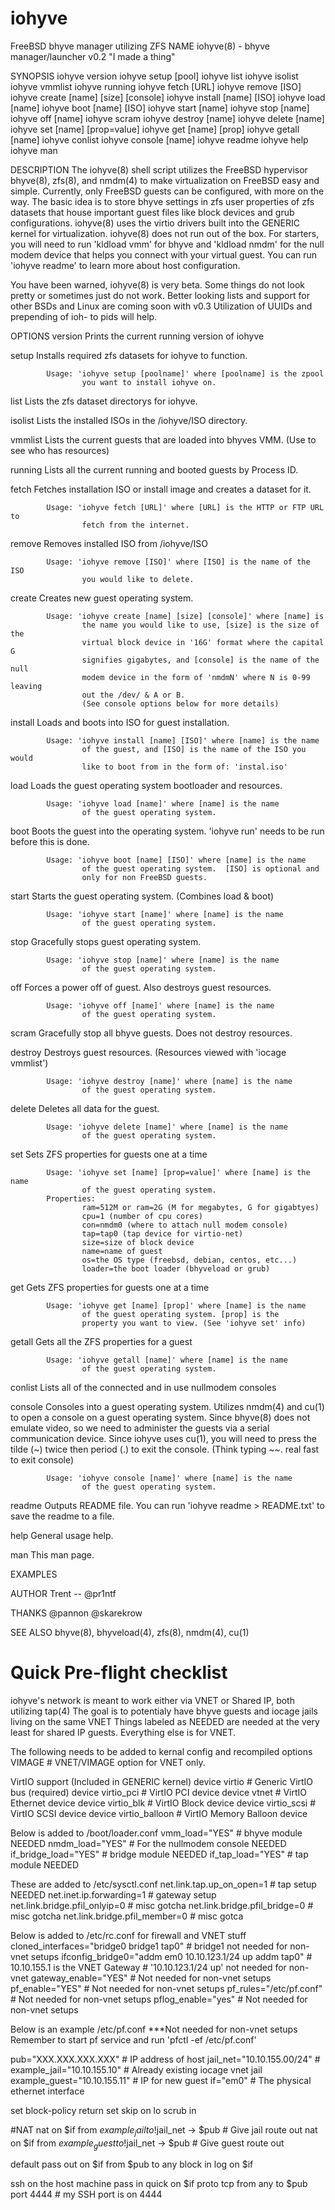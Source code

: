 # iohyve
FreeBSD bhyve manager utilizing ZFS
NAME
  iohyve(8) - bhyve manager/launcher v0.2 "I made a thing"
  
SYNOPSIS
  iohyve version
  iohyve setup [pool]
  iohyve list
  iohyve isolist
  iohyve vmmlist
  iohyve running
  iohyve fetch [URL] 
  iohyve remove [ISO]
  iohyve create [name] [size] [console]
  iohyve install [name] [ISO] 
  iohyve load [name]
  iohyve boot [name] [ISO]
  iohyve start [name]
  iohyve stop [name]
  iohyve off [name]
  iohyve scram
  iohyve destroy [name]
  iohyve delete [name]
  iohyve set [name] [prop=value]
  iohyve get [name] [prop]
  iohyve getall [name]
  iohyve conlist
  iohyve console [name]
  iohyve readme
  iohyve help
  iohyve man
  
DESCRIPTION
  The iohyve(8) shell script utilizes the FreeBSD hypervisor bhyve(8), 
  zfs(8), and nmdm(4) to make virtualization on FreeBSD easy and simple.
  Currently, only FreeBSD guests can be configured, with more on the way.
  The basic idea is to store bhyve settings in zfs user properties of zfs 
  datasets that house important guest files like block devices and grub 
  configurations. iohyve(8) uses the virtio drivers built into the GENERIC 
  kernel for virtualization. iohyve(8) does not run out of the box. For
  starters, you will need to run 'kldload vmm' for bhyve and 'kldload nmdm' 
  for the null modem device that helps you connect with  your virtual guest. 
  You can run 'iohyve readme' to learn more about host configuration. 
  
  You have been warned, iohyve(8) is very beta. Some things do not look
  pretty or sometimes just do not work. Better looking lists and 
  support for other BSDs and Linux are coming soon with v0.3
  Utilization of UUIDs and prepending of ioh- to pids will help. 

OPTIONS
  version   Prints the current running version of iohyve
  
  setup     Installs required zfs datasets for iohyve to function.
              
            Usage: 'iohyve setup [poolname]' where [poolname] is the zpool
                    you want to install iohyve on.
              
  list      Lists the zfs dataset directorys for iohyve. 
  
  isolist   Lists the installed ISOs in the /iohyve/ISO directory.
  
  vmmlist   Lists the current guests that are loaded into bhyves VMM. 
            (Use to see who has resources)
  
  running   Lists all the current running and booted guests by Process ID.
  
  fetch     Fetches installation ISO or install image and creates a
            dataset for it. 
             
            Usage: 'iohyve fetch [URL]' where [URL] is the HTTP or FTP URL to 
                    fetch from the internet. 
              
  remove    Removes installed ISO from /iohyve/ISO
  
            Usage: 'iohyve remove [ISO]' where [ISO] is the name of the ISO 
                    you would like to delete.
  
  create    Creates new guest operating system.
              
            Usage: 'iohyve create [name] [size] [console]' where [name] is
                    the name you would like to use, [size] is the size of the
                    virtual block device in '16G' format where the capital G 
                    signifies gigabytes, and [console] is the name of the null 
                    modem device in the form of 'nmdmN' where N is 0-99 leaving 
                    out the /dev/ & A or B.
                    (See console options below for more details)
                    
  install   Loads and boots into ISO for guest installation. 
            
            Usage: 'iohyve install [name] [ISO]' where [name] is the name
                    of the guest, and [ISO] is the name of the ISO you would
                    like to boot from in the form of: 'instal.iso'
                    
  load      Loads the guest operating system bootloader and resources.
  
            Usage: 'iohyve load [name]' where [name] is the name
                    of the guest operating system.
  
  boot      Boots the guest into the operating system. 'iohyve run' needs
            to be run before this is done. 
            
            Usage: 'iohyve boot [name] [ISO]' where [name] is the name
                    of the guest operating system.  [ISO] is optional and
                    only for non FreeBSD guests.
  
  start     Starts the guest operating system. (Combines load & boot)
  
            Usage: 'iohyve start [name]' where [name] is the name
                    of the guest operating system.
  
  stop      Gracefully stops guest operating system.
  
            Usage: 'iohyve stop [name]' where [name] is the name
                    of the guest operating system.
  
  off       Forces a power off of guest. Also destroys guest resources.
  
            Usage: 'iohyve off [name]' where [name] is the name
                    of the guest operating system.
                    
  scram     Gracefully stop all bhyve guests. Does not destroy resources.
  
  destroy   Destroys guest resources. 
            (Resources viewed with 'iocage vmmlist')
            
            Usage: 'iohyve destroy [name]' where [name] is the name
                    of the guest operating system.
                    
  delete    Deletes all data for the guest.
            
            Usage: 'iohyve delete [name]' where [name] is the name
                    of the guest operating system.
                    
  set       Sets ZFS properties for guests one at a time
  
            Usage: 'iohyve set [name] [prop=value]' where [name] is the name
                    of the guest operating system.
            Properties: 
                    ram=512M or ram=2G (M for megabytes, G for gigabtyes)
                    cpu=1 (number of cpu cores)
                    con=nmdm0 (where to attach null modem console)
                    tap=tap0 (tap device for virtio-net)
                    size=size of block device
                    name=name of guest
                    os=the OS type (freebsd, debian, centos, etc...)
                    loader=the boot loader (bhyveload or grub)
  
  get       Gets ZFS properties for guests one at a time
            
            Usage: 'iohyve get [name] [prop]' where [name] is the name
                    of the guest operating system. [prop] is the 
                    property you want to view. (See 'iohyve set' info)
  
  getall    Gets all the ZFS properties for a guest
            
            Usage: 'iohyve getall [name]' where [name] is the name
                    of the guest operating system.
                    
  conlist   Lists all of the connected and in use nullmodem consoles
  
  console   Consoles into a guest operating system. Utilizes nmdm(4) and
            cu(1) to open a console on a guest operating system. Since
            bhyve(8) does not emulate video, so we need to administer 
            the guests via a serial communication device. Since iohyve
            uses cu(1), you will need to press the tilde (~) twice
            then period (.) to exit the console. 
            (Think typing ~~. real fast to exit console)
  
            Usage: 'iohyve console [name]' where [name] is the name
                    of the guest operating system.
  
  readme    Outputs README file. You can run 'iohyve readme > README.txt' 
            to save the readme to a file.
  
  help      General usage help.
  
  man       This man page. 

EXAMPLES


AUTHOR
  Trent -- @pr1ntf

THANKS
  @pannon
  @skarekrow

SEE ALSO
  bhyve(8), bhyveload(4), zfs(8), nmdm(4), cu(1)
  
# Quick Pre-flight checklist ###

iohyve's network is meant to work either via VNET or Shared IP, both utilizing tap(4)
The goal is to potentialy have bhyve guests and iocage jails living on the same VNET
Things labeled as NEEDED are needed at the very least for shared IP guests. 
Everything else is for VNET.


The following needs to be added to kernal config and recompiled
options     VIMAGE    # VNET/VIMAGE option for VNET only. 

VirtIO support (Included in GENERIC kernel)
device          virtio                  # Generic VirtIO bus (required)
device          virtio_pci              # VirtIO PCI device
device          vtnet                   # VirtIO Ethernet device
device          virtio_blk              # VirtIO Block device
device          virtio_scsi             # VirtIO SCSI device
device          virtio_balloon          # VirtIO Memory Balloon device


Below is added to /boot/loader.conf
vmm_load="YES"        # bhyve module NEEDED
nmdm_load="YES"       # For the nullmodem console NEEDED
if_bridge_load="YES"  # bridge module NEEDED
if_tap_load="YES"     # tap module NEEDED


These are added to /etc/sysctl.conf
net.link.tap.up_on_open=1     # tap setup NEEDED
net.inet.ip.forwarding=1      # gateway setup
net.link.bridge.pfil_onlyip=0 # misc gotcha
net.link.bridge.pfil_bridge=0 # misc gotcha
net.link.bridge.pfil_member=0 # misc gotca


Below is added to /etc/rc.conf for firewall and VNET stuff
cloned_interfaces="bridge0 bridge1 tap0"                # bridge1 not needed for non-vnet setups
ifconfig_bridge0="addm em0 10.10.123.1/24 up addm tap0" # 10.10.155.1 is the VNET Gateway
                                                         # '10.10.123.1/24 up' not needed for non-vnet
gateway_enable="YES"                                    # Not needed for non-vnet setups
pf_enable="YES"                                         # Not needed for non-vnet setups
pf_rules="/etc/pf.conf"                                 # Not needed for non-vnet setups
pflog_enable="yes"                                      # Not needed for non-vnet setups


Below is an example /etc/pf.conf ***Not needed for non-vnet setups
Remember to start pf service and run 'pfctl -ef /etc/pf.conf'

pub="XXX.XXX.XXX.XXX"           # IP address of host
jail_net="10.10.155.00/24"      #
example_jail="10.10.155.10"     # Already existing iocage vnet jail
example_guest="10.10.155.11"    # IP for new guest
if="em0"                        # The physical ethernet interface
 
set block-policy return
set skip on lo
scrub in
 
#NAT
nat on $if from $example_jail to !$jail_net -> $pub   # Give jail route out
nat on $if from $example_guest to !$jail_net -> $pub  # Give guest route out
 
default
pass out on $if from $pub to any
block in log on $if
 
ssh on the host machine
pass in quick on $if proto tcp from any to $pub port 4444   # my SSH port is on 4444
